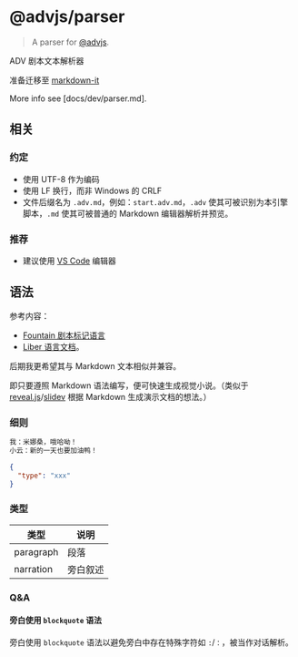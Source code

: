 # @advjs/parser

> A parser for [@advjs](https://github.com/YunYouJun/advjs).

ADV 剧本文本解析器

准备迁移至 [markdown-it](https://github.com/markdown-it/markdown-it)

More info see [docs/dev/parser.md].

## 相关

### 约定

- 使用 UTF-8 作为编码
- 使用 LF 换行，而非 Windows 的 CRLF
- 文件后缀名为 `.adv.md`，例如：`start.adv.md`，`.adv` 使其可被识别为本引擎脚本，`.md` 使其可被普通的 Markdown 编辑器解析并预览。

### 推荐

- 建议使用 [VS Code](https://code.visualstudio.com/) 编辑器

## 语法

参考内容：

- [Fountain 剧本标记语言](https://fountain.advjs.org/)
- [Liber 语言文档](https://doc.librian.net/site/%E9%80%B2%E9%9A%8E/Liber%E8%AA%9E%E8%A8%80%E6%96%87%E6%AA%94.html)。

后期我更希望其与 Markdown 文本相似并兼容。

即只要遵照 Markdown 语法编写，便可快速生成视觉小说。（类似于 [reveal.js](https://github.com/hakimel/reveal.js)/[slidev](https://github.com/slidevjs/slidev) 根据 Markdown 生成演示文档的想法。）

### 细则

```md
我：米娜桑，哦哈呦！
小云：新的一天也要加油鸭！
```

```json
{
  "type": "xxx"
}
```

### 类型

| 类型      | 说明     |
| --------- | -------- |
| paragraph | 段落     |
| narration | 旁白叙述 |

### Q&A

#### 旁白使用 `blockquote` 语法

旁白使用 `blockquote` 语法以避免旁白中存在特殊字符如 `:`/`：`，被当作对话解析。
